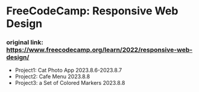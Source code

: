 # FreeCodeCamp: Responsive Web Design

### original link: https://www.freecodecamp.org/learn/2022/responsive-web-design/

- Project1: Cat Photo App 2023.8.6-2023.8.7
- Project2: Cafe Menu 2023.8.8
- Project3: a Set of Colored Markers 2023.8.8
